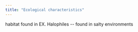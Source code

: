 ```yaml
---
title: "Ecological characteristics"
---
```

habitat found in
EX. Halophiles -- found in salty environments

